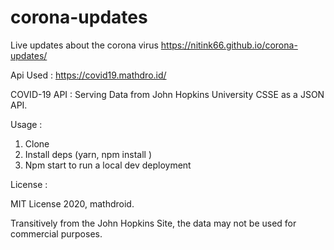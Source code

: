 # corona-updates
Live updates about the corona virus
https://nitink66.github.io/corona-updates/

Api Used : https://covid19.mathdro.id/

COVID-19 API : Serving Data from John Hopkins University CSSE as a JSON API.

Usage :
1.	Clone
2.	Install deps (yarn,  npm install )
3.	Npm start to run a local dev deployment

License :
 
MIT License 2020, mathdroid.

Transitively from the John Hopkins Site, the data may not be used for commercial purposes.
